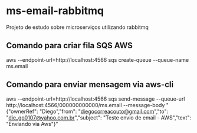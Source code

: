 # ms-email-rabbitmq
Projeto de estudo sobre microserviços utilizando rabbitmq 

## Comando para criar fila SQS AWS
aws --endpoint-url=http://localhost:4566 sqs create-queue --queue-name ms.email

## Comando para enviar mensagem via aws-cli
aws --endpoint-url=http://localhost:4566 sqs send-message --queue-url http://localhost:4566/000000000000/ms.email --message-body "{\"ownerRef\": \"Diego\",\"from\": \"diegocorreacouto@gmail.com\",\"to\": \"die_go0107@yahoo.com.br\",\"subject\": \"Teste envio de email - AWS\",\"text\": \"Enviando via Aws\"}"

